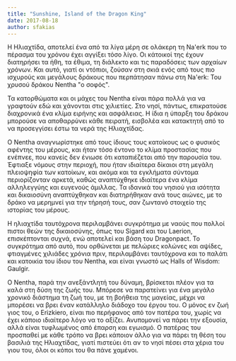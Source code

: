 ```yaml
---
title: "Sunshine, Island of the Dragon King"
date: 2017-08-18
author: sfakias
---
```


Η Ηλιαχτίδα, αποτελεί ένα από τα λίγα μέρη σε ολάκερη τη Na'erk που το πέρασμα
του χρόνου έχει αγγίξει τόσο λίγο. Οι κάτοικοί της έχουν διατηρήσει τα ήθη, τα
έθιμα, τη διάλεκτο και τις παραδόσεις των αρχαίων χρόνων. Και αυτό, γιατί οι
ντόπιοι, ζούσαν στη σκιά ενός από τους πιο ισχυρούς και μεγάλους δράκους που
περπάτησαν πάνω στη Na'erk: Του χρυσού δράκου Nentha "ο σοφός".  

Τα κατορθώματα και οι μάχες του Nentha είναι πάρα πολλά για να γραφτούν εδώ
και χάνονται στις χιλιετίες. Στο νησί, πάντως, επικρατούσε διαχρονικά ένα
κλίμα ειρήνης και ασφάλειας. Η ίδια η ύπαρξη του δράκου μπορούσε να
αποθαρρύνει κάθε πειρατή, εισβολέα και κατακτητή από το να προσεγγίσει έστω τα
νερά της Ηλιαχτίδας.  

Ο Nentha αναγνωρίστηκε από τους ίδιους τους κατοίκους ως ο φυσικός αφέντης του
μέρους, και ήταν τόσο έντονο το κλίμα προστασίας που ενέπνεε, που κανείς δεν
ένιωσε ότι καταπιέζεται από την παρουσία του. Έφτιαξε νόμους στην περιοχή, που
ήταν ιδιαίτερα δίκαιοι στη μεγάλη πλειοψηφία των κατοίκων, και ακόμα και τα
εγκλήματα σύντομα περιορίζονταν αρκετά, καθώς αναπτύχθηκε ιδιαίτερα ένα κλίμα
αλληλεγγύης και ευγενούς άμιλλας. Τα ιδανικά του νησιού για ισότητα και
δικαιοσύνη αναπτύχθηκαν και διατηρήθηκαν ανά τους αιώνες, με το δράκο να
μερημνεί για την τήρησή τους, σαν ζωντανό στοιχείο της ιστορίας του μέρους.  

Η ηλιαχτίδα ταυτόχρονα περιλαμβάνει συγκρότημα με ναούς που πολλοί πιστοι θεών
της δικαιοσύνης, όπως του Sigard και του Laerion, επισκέπτονται συχνά, ενώ
αποτελεί και βάση του Dragonpact. Το συγκρότημα από αυτό, που ορθώνεται με
πελώριες κολώνες και αψίδες, φτιαγμένες χιλιάδες χρόνια πριν, περιλαμβάνει
ταυτόχρονα και το παλάτι και κατοικία του ίδιου του Nentha, και είναι γνωστό
ως Halls of Wisdom: Gaulgir.  

Ο Nentha, παρά την ανεξάντλητή του δύναμη, βρίσκεται πλέον για τα καλά στη
δύση της ζωής του. Μπόρεσε να παρατείνει για ένα μεγάλο χρονικό διάστημα τη
ζωή του, με τη βοήθεια της μαγείας, μέχρι να μπορέσει να βρει έναν κατάλληλο
διάδοχο του έργου του. Ο μόνος εν ζωή γιος του, ο Erizkiero, είναι πιο
περήφανος από τον πατέρα του, χωρίς να έχει κάποιο ιδιαίτερο λόγο να το
αξίζει. Ανυπομονεί να πάρει την εξουσία, αλλά είναι τυφλωμένος από έπαρση και
εγωισμό. O πατέρας του προσπαθεί με κάθε τρόπο να βρει κάποιον άλλο για να
πάρει τη θέση τoυ βασιλιά της Ηλιαχτίδας, γιατί πιστεύει ότι αν το νησί πέσει
στα χέρια του γιου του, όλοι οι κόποι του θα πάνε χαμένοι.

